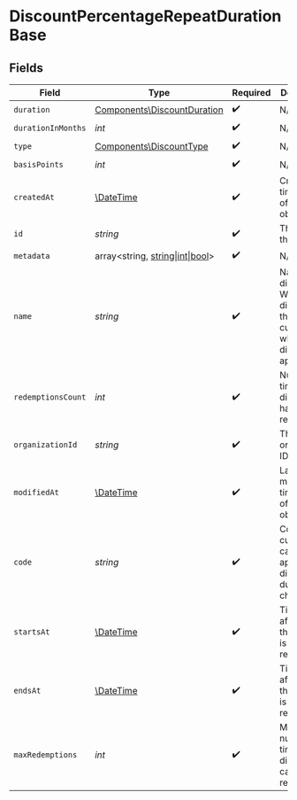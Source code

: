 # DiscountPercentageRepeatDurationBase


## Fields

| Field                                                                                                     | Type                                                                                                      | Required                                                                                                  | Description                                                                                               |
| --------------------------------------------------------------------------------------------------------- | --------------------------------------------------------------------------------------------------------- | --------------------------------------------------------------------------------------------------------- | --------------------------------------------------------------------------------------------------------- |
| `duration`                                                                                                | [Components\DiscountDuration](../../Models/Components/DiscountDuration.md)                                | :heavy_check_mark:                                                                                        | N/A                                                                                                       |
| `durationInMonths`                                                                                        | *int*                                                                                                     | :heavy_check_mark:                                                                                        | N/A                                                                                                       |
| `type`                                                                                                    | [Components\DiscountType](../../Models/Components/DiscountType.md)                                        | :heavy_check_mark:                                                                                        | N/A                                                                                                       |
| `basisPoints`                                                                                             | *int*                                                                                                     | :heavy_check_mark:                                                                                        | N/A                                                                                                       |
| `createdAt`                                                                                               | [\DateTime](https://www.php.net/manual/en/class.datetime.php)                                             | :heavy_check_mark:                                                                                        | Creation timestamp of the object.                                                                         |
| `id`                                                                                                      | *string*                                                                                                  | :heavy_check_mark:                                                                                        | The ID of the object.                                                                                     |
| `metadata`                                                                                                | array<string, [string\|int\|bool](../../Models/Components/DiscountPercentageRepeatDurationBaseMetadata.md)> | :heavy_check_mark:                                                                                        | N/A                                                                                                       |
| `name`                                                                                                    | *string*                                                                                                  | :heavy_check_mark:                                                                                        | Name of the discount. Will be displayed to the customer when the discount is applied.                     |
| `redemptionsCount`                                                                                        | *int*                                                                                                     | :heavy_check_mark:                                                                                        | Number of times the discount has been redeemed.                                                           |
| `organizationId`                                                                                          | *string*                                                                                                  | :heavy_check_mark:                                                                                        | The organization ID.                                                                                      |
| `modifiedAt`                                                                                              | [\DateTime](https://www.php.net/manual/en/class.datetime.php)                                             | :heavy_check_mark:                                                                                        | Last modification timestamp of the object.                                                                |
| `code`                                                                                                    | *string*                                                                                                  | :heavy_check_mark:                                                                                        | Code customers can use to apply the discount during checkout.                                             |
| `startsAt`                                                                                                | [\DateTime](https://www.php.net/manual/en/class.datetime.php)                                             | :heavy_check_mark:                                                                                        | Timestamp after which the discount is redeemable.                                                         |
| `endsAt`                                                                                                  | [\DateTime](https://www.php.net/manual/en/class.datetime.php)                                             | :heavy_check_mark:                                                                                        | Timestamp after which the discount is no longer redeemable.                                               |
| `maxRedemptions`                                                                                          | *int*                                                                                                     | :heavy_check_mark:                                                                                        | Maximum number of times the discount can be redeemed.                                                     |